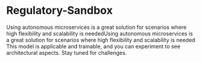 # Regulatory-Sandbox

Using autonomous microservices is a great solution for scenarios where high flexibility and scalability is neededUsing autonomous microservices is a great solution for scenarios where high flexibility and scalability is needed
This model is applicable and trainable, and you can experiment to see architectural aspects.
Stay tuned for challenges.

